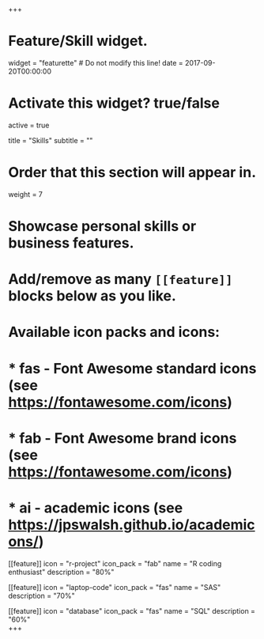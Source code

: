 +++
# Feature/Skill widget.
widget = "featurette"  # Do not modify this line!
date = 2017-09-20T00:00:00

# Activate this widget? true/false
active = true

title = "Skills"
subtitle = ""

# Order that this section will appear in.
weight = 7

# Showcase personal skills or business features.
# 
# Add/remove as many `[[feature]]` blocks below as you like.
# 
# Available icon packs and icons:
# * fas - Font Awesome standard icons (see https://fontawesome.com/icons)
# * fab - Font Awesome brand icons (see https://fontawesome.com/icons)
# * ai - academic icons (see https://jpswalsh.github.io/academicons/)

[[feature]]
  icon = "r-project"
  icon_pack = "fab"
  name = "R coding enthusiast"
  description = "80%"
  
[[feature]]
  icon = "laptop-code"
  icon_pack = "fas"
  name = "SAS"
  description = "70%"  
  
[[feature]]
  icon = "database"
  icon_pack = "fas"
  name = "SQL"
  description = "60%"  
+++
